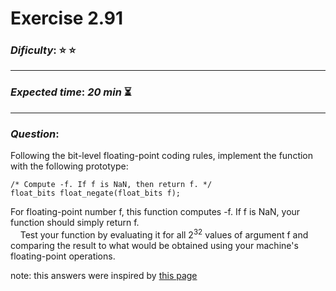 Exercise 2.91
==============

### ***Dificulty***: :star: :star:

---

### ***Expected time***: ***20 min*** :hourglass_flowing_sand:

---

### ***Question***:
Following the bit-level floating-point coding rules, implement the function with the following prototype:  

```
/* Compute -f. If f is NaN, then return f. */
float_bits float_negate(float_bits f);
```  

For floating-point number f, this function computes -f. If f is NaN, your function should simply return f.  
&nbsp;&nbsp;&nbsp;&nbsp;Test your function by evaluating it for all 2<sup>32</sup> values of argument f and comparing the result to what would be obtained using your machine's floating-point operations.  

note: this answers were inspired by [this page](https://github.com/agelessman/csapp-3e-solutions/blob/master/%E7%AC%AC%E4%BA%8C%E7%AB%A0%E7%AD%94%E6%A1%88/2.92.c)